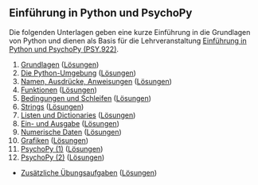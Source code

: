 ## Einführung in Python und PsychoPy

Die folgenden Unterlagen geben eine kurze Einführung in die Grundlagen von Python und dienen als Basis für die Lehrveranstaltung [Einführung in Python und PsychoPy (PSY.922)](https://online.uni-graz.at/kfu_online/pl/ui/$ctx/wbLv.wbShowLVDetail?pStpSpNr=951779).

 1. [Grundlagen](https://cbrnr.quarto.pub/python-25w-01/) ([Lösungen](https://cbrnr.quarto.pub/python-25w-01-solutions))
 2. [Die Python-Umgebung](https://cbrnr.quarto.pub/python-25w-02) ([Lösungen](https://cbrnr.quarto.pub/python-25w-02-solutions))
 3. [Namen, Ausdrücke, Anweisungen]() ([Lösungen]())
 4. [Funktionen]() ([Lösungen]())
 5. [Bedingungen und Schleifen]() ([Lösungen]())
 6. [Strings]() ([Lösungen]())
 7. [Listen und Dictionaries]() ([Lösungen]())
 8. [Ein- und Ausgabe]() ([Lösungen]())
 9. [Numerische Daten]() ([Lösungen]())
10. [Grafiken]() ([Lösungen]())
11. [PsychoPy (1)]() ([Lösungen]())
12. [PsychoPy (2)]() ([Lösungen]())

- [Zusätzliche Übungsaufgaben]() ([Lösungen]())
